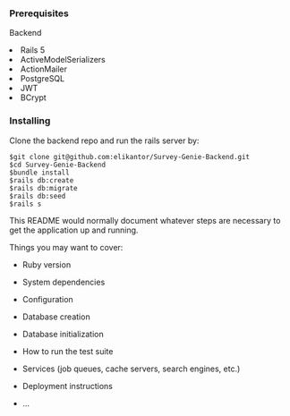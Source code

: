 <h3>Prerequisites</h3>
<p>Backend</p>
<li>Rails 5</li>
<li>ActiveModelSerializers</li>
<li>ActionMailer</li>
<li>PostgreSQL</li>
<li>JWT</li>
<li>BCrypt</li>

<h3>Installing</h3>
<h7>Clone the backend repo and run the rails server by:</h7>

```
$git clone git@github.com:elikantor/Survey-Genie-Backend.git
$cd Survey-Genie-Backend
$bundle install
$rails db:create
$rails db:migrate
$rails db:seed
$rails s
```

This README would normally document whatever steps are necessary to get the
application up and running.

Things you may want to cover:

* Ruby version

* System dependencies

* Configuration

* Database creation

* Database initialization

* How to run the test suite

* Services (job queues, cache servers, search engines, etc.)

* Deployment instructions

* ...
